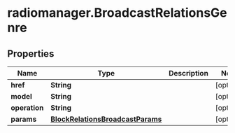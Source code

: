 # radiomanager.BroadcastRelationsGenre

## Properties

Name | Type | Description | Notes
------------ | ------------- | ------------- | -------------
**href** | **String** |  | [optional] 
**model** | **String** |  | [optional] 
**operation** | **String** |  | [optional] 
**params** | [**BlockRelationsBroadcastParams**](BlockRelationsBroadcastParams.md) |  | [optional] 


